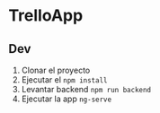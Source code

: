 # TrelloApp

## Dev
1. Clonar el proyecto
2. Ejecutar el ```npm install```
3. Levantar backend ```npm run backend ```
4. Ejecutar la app ```ng-serve```
